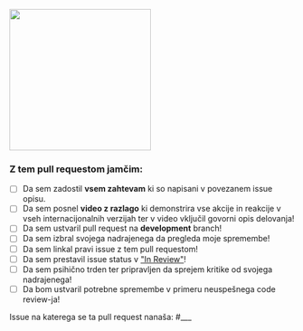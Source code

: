 <img src="https://i.imgflip.com/7wzsg4.jpg" height="250"></img>

### Z tem pull requestom jamčim:

- [ ] Da sem zadostil **vsem zahtevam** ki so napisani v povezanem issue opisu.
- [ ] Da sem posnel **video z razlago** ki demonstrira vse akcije in reakcije v vseh internacijonalnih verzijah ter v video vključil govorni opis delovanja!
- [ ] Da sem ustvaril pull request na **development** branch!
- [ ] Da sem izbral svojega nadrajenega da pregleda moje spremembe!
- [ ] Da sem linkal pravi issue z tem pull requestom!
- [ ] Da sem prestavil issue status v ["In Review"](https://github.com/users/urosjarc/projects/2)!
- [ ] Da sem psihično trden ter pripravljen da sprejem kritike od svojega nadrajenega!
- [ ] Da bom ustvaril potrebne spremembe v primeru neuspešnega code review-ja!

Issue na katerega se ta pull request nanaša: #___
